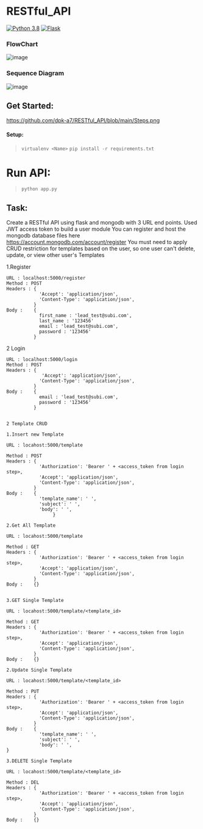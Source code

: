 # RESTful_API

<a href="#"><img alt="Python 3.8" src="https://img.shields.io/badge/Python-3.8-blue"></a>
<a href="#"><img alt="Flask" src="https://img.shields.io/badge/Flask%20-%23FF6F00.svg?logo=Flask&logoColor=white"></a>

### FlowChart


![image](https://user-images.githubusercontent.com/55245100/129690172-24f9aa1e-5e56-4bf7-bcfa-d23349ef071d.png)

### Sequence Diagram  


![image](https://user-images.githubusercontent.com/55245100/129690225-45cbade1-d77d-4e47-9a2f-fbd330474673.png)

## Get Started:
https://github.com/dpk-a7/RESTful_API/blob/main/Steps.png
#### Setup:
> `virtualenv <Name>`
> `pip install -r requirements.txt`

# Run API:
> `python app.py`

## Task:
Create a RESTful API using flask and mongodb with 3 URL end points. Used JWT access token to build a user module
You can register and host the mongodb database files here https://account.mongodb.com/account/register
You must need to apply CRUD restriction for templates based on the user, so one user can't delete, update, or view other user's Templates

1.Register
    
    URL : localhost:5000/register
    Method : POST
    Headers : {
                'Accept': 'application/json',
                'Content-Type': 'application/json',          
              }
    Body :    {
                first_name : 'lead_test@subi.com',
                last_name : '123456'
                email : 'lead_test@subi.com',
                password : '123456'
              }


2 Login

    URL : localhost:5000/login
    Method : POST
    Headers : {
                 'Accept': 'application/json',
                'Content-Type': 'application/json',          
              }
    Body :    {
                email : 'lead_test@subi.com',
                password : '123456'
              }  

    
    2 Template CRUD
    
    1.Insert new Template

    URL : locahost:5000/template

    Method : POST
    Headers : {
                'Authorization': 'Bearer ' + <access_token from login step>,
                'Accept': 'application/json',
                'Content-Type': 'application/json',          
              }
    Body :    {
                'template_name': ' ',
                'subject': ' ',
                'body': ' ',
                     }  

    2.Get All Template

    URL : locahost:5000/template
    
    Method : GET
    Headers : {
                'Authorization': 'Bearer ' + <access_token from login step>,
                'Accept': 'application/json',
                'Content-Type': 'application/json',          
              }
    Body :    {}      


    3.GET Single Template

    URL : locahost:5000/template/<template_id>

    Method : GET
    Headers : {
                'Authorization': 'Bearer ' + <access_token from login step>,
                'Accept': 'application/json',
                'Content-Type': 'application/json',          
              }
    Body :    {}  

    2.Update Single Template

    URL : locahost:5000/template/<template_id>
    
    Method : PUT
    Headers : {
                'Authorization': 'Bearer ' + <access_token from login step>,
                'Accept': 'application/json',
                'Content-Type': 'application/json',          
              }
    Body :    {
                'template_name': ' ',
                'subject': ' ',
                'body': ' ',
    }   

    3.DELETE Single Template

    URL : locahost:5000/template/<template_id>

    Method : DEL
    Headers : {
                'Authorization': 'Bearer ' + <access_token from login step>,
                'Accept': 'application/json',
                'Content-Type': 'application/json',          
              }
    Body :    {}                  


